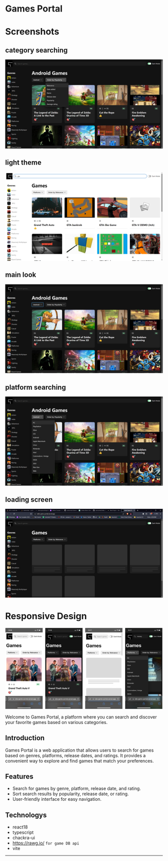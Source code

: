 # Games Portal

# Screenshots

## category searching
![Alt text](src/assets/git_reference/big_screen/catogory_searching.png)
## light theme
![Alt text](src/assets/git_reference/big_screen/light_theam.png)
## main look
![Alt text](src/assets/git_reference/big_screen/main_look.png)
## platform searching
![Alt text](src/assets/git_reference/big_screen/platform_searching.png)
## loading screen
![Alt text](src/assets/git_reference/big_screen/skeliton_loading.png)

# Responsive Design
<img src="src/assets/git_reference/small_screen/responsive_image.png" alt="image" width="auto" height="auto">


Welcome to Games Portal, a platform where you can search and discover your favorite games based on various categories.

## Introduction

Games Portal is a web application that allows users to search for games based on genres, platforms, release dates, and ratings. It provides a convenient way to explore and find games that match your preferences.

## Features

- Search for games by genre, platform, release date, and rating.
- Sort search results by popularity, release date, or rating.
- User-friendly interface for easy navigation.

## Technologys
* react18
* typescript
* chackra-ui
* https://rawg.io/ `for game DB api`
* vite
---

